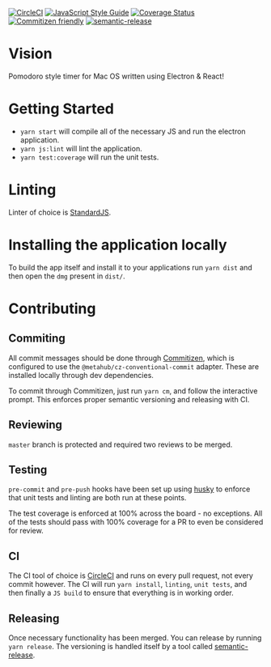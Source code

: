[![CircleCI](https://circleci.com/gh/spbarker/vision/tree/master.svg?style=shield)](https://circleci.com/gh/spbarker/vision/tree/master) [![JavaScript Style Guide](https://img.shields.io/badge/code_style-standard-brightgreen.svg)](https://standardjs.com) [![Coverage Status](https://coveralls.io/repos/github/spbarker/vision/badge.svg?branch=master)](https://coveralls.io/github/spbarker/vision?branch=master) [![Commitizen friendly](https://img.shields.io/badge/commitizen-friendly-brightgreen.svg)](http://commitizen.github.io/cz-cli/) [![semantic-release](https://img.shields.io/badge/%20%20%F0%9F%93%A6%F0%9F%9A%80-semantic--release-e10079.svg)](https://github.com/semantic-release/semantic-release)

# Vision
Pomodoro style timer for Mac OS written using Electron &amp; React!

# Getting Started
- `yarn start` will compile all of the necessary JS and run the electron application.
- `yarn js:lint` will lint the application.
- `yarn test:coverage` will run the unit tests.

# Linting
Linter of choice is [StandardJS](https://standardjs.com/).

# Installing the application locally
To build the app itself and install it to your applications run `yarn dist` and then open the `dmg` present in `dist/`.

# Contributing
## Commiting
All commit messages should be done through [Commitizen](https://github.com/commitizen/cz-cli),
which is configured to use the `@metahub/cz-conventional-commit` adapter. These are installed locally
through dev dependencies.

To commit through Commitizen, just run `yarn cm`, and follow the interactive prompt. This enforces proper semantic versioning and releasing with CI.

## Reviewing
`master` branch is protected and required two reviews to be merged.

## Testing
`pre-commit` and `pre-push` hooks have been set up using [husky](https://www.npmjs.com/package/husky) to enforce that unit tests and linting are both run at these points.

The test coverage is enforced at 100% across the board - no exceptions. All of the tests should pass with 100% coverage for a PR to even be considered for review.

## CI
The CI tool of choice is [CircleCI](https://circleci.com/) and runs on every pull request, not every commit however. The CI will run `yarn install`, `linting`, `unit tests`, and then finally a `JS build` to ensure that everything is in working order.

## Releasing
Once necessary functionality has been merged. You can release by running `yarn release`. The versioning is handled itself by a tool called [semantic-release](https://www.npmjs.com/package/semantic-release).
